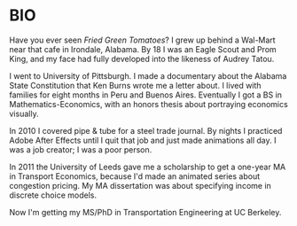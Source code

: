# BIO

Have you ever seen _Fried Green Tomatoes_? I grew up behind a Wal-Mart near that cafe in Irondale, Alabama. By 18 I was an Eagle Scout and Prom King, and my face had fully developed into the likeness of Audrey Tatou.

I went to University of Pittsburgh. I made a documentary about the Alabama State Constitution that Ken Burns wrote me a letter about. I lived with families for eight months in Peru and Buenos Aires. Eventually I got a BS in Mathematics-Economics, with an honors thesis about portraying economics visually.

In 2010 I covered pipe & tube for a steel trade journal. By nights I practiced Adobe After Effects until I quit that job and just made animations all day. I was a job creator; I was a poor person.

In 2011 the University of Leeds gave me a scholarship to get a one-year MA in Transport Economics, because I'd made an animated series about congestion pricing. My MA dissertation was about specifying income in discrete choice models.

Now I'm getting my MS/PhD in Transportation Engineering at UC Berkeley.